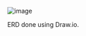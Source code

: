 ![image](https://user-images.githubusercontent.com/33377597/118514112-3163cc00-b72c-11eb-99d1-1cea2ca29ae8.png)


ERD done using Draw.io. 
